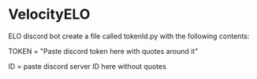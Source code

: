 # VelocityELO
ELO discord bot
create a file called tokenId.py with the following contents: 


TOKEN = "Paste discord token here with quotes around it"


ID = paste discord server ID here without quotes

